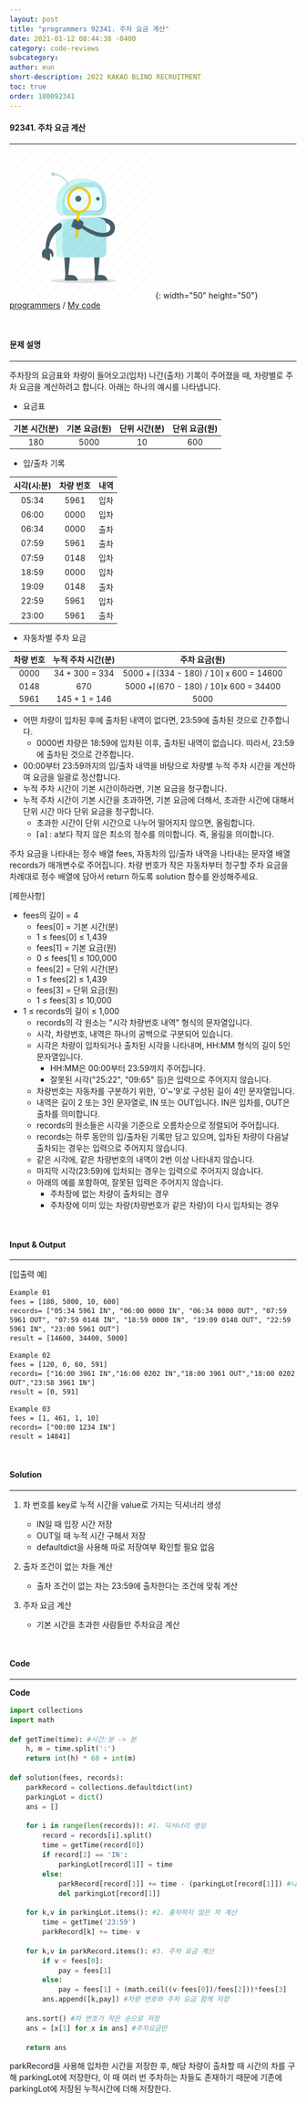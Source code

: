 ```yaml
---
layout: post
title: "programmers 92341. 주차 요금 계산"
date: 2021-01-12 08:44:38 -0400
category: code-reviews
subcategory: 
author: eun
short-description: 2022 KAKAO BLIND RECRUITMENT
toc: true
order: 100092341
---
```


#### 92341. 주차 요금 계산
---
![Image Alt 텍스트](/assets/link.png){: width="50" height="50"} <a href="https://programmers.co.kr/learn/courses/30/lessons/92341"> programmers</a>  /  <a href="https://github.com/JJungEEun/CodingTest/blob/main/programmers/level2/2020_kakao_%EC%A3%BC%EC%B0%A8%EC%9A%94%EA%B8%88%EA%B3%84%EC%82%B0(programmers%2092341).ipynb">  My code</a>


<br>

#### 문제 설명
---

주차장의 요금표와 차량이 들어오고(입차) 나간(출차) 기록이 주어졌을 때, 차량별로 주차 요금을 계산하려고 합니다. 아래는 하나의 예시를 나타냅니다.

- 요금표

|  <center>기본 시간(분)</center> |  <center>기본 요금(원)</center> |  <center>단위 시간(분)</center> |  <center>단위 요금(원)</center> 
|:--------:|:--------:|:--------:|:--------:|
180|5000|10|600

- 입/출차 기록

|  <center>시각(시:분)</center> |  <center>차량 번호</center> |  <center>내역</center> |
|:--------:|:--------:|:--------:|
05:34	|5961|	입차
06:00	|0000|	입차
06:34	|0000|	출차
07:59	|5961|	출차
07:59	|0148|	입차
18:59	|0000|	입차
19:09	|0148|	출차
22:59	|5961|	입차
23:00	|5961|	출차

- 자동차별 주차 요금

|  <center>차량 번호</center> |  <center>누적 주차 시간(분)</center> |  <center>주차 요금(원)</center> |
|:--------:|:--------:|:--------:|
0000	|34 + 300 = 334	|5000 + ⌈(334 - 180) / 10⌉ x 600 = 14600
0148	|670|	5000 +⌈(670 - 180) / 10⌉x 600 = 34400
5961	|145 + 1 = 146|	5000

- 어떤 차량이 입차된 후에 출차된 내역이 없다면, 23:59에 출차된 것으로 간주합니다.
    + 0000번 차량은 18:59에 입차된 이후, 출차된 내역이 없습니다. 따라서, 23:59에 출차된 것으로 간주합니다.
- 00:00부터 23:59까지의 입/출차 내역을 바탕으로 차량별 누적 주차 시간을 계산하여 요금을 일괄로 정산합니다.
- 누적 주차 시간이 기본 시간이하라면, 기본 요금을 청구합니다.
- 누적 주차 시간이 기본 시간을 초과하면, 기본 요금에 더해서, 초과한 시간에 대해서 단위 시간 마다 단위 요금을 청구합니다.
    + 초과한 시간이 단위 시간으로 나누어 떨어지지 않으면, 올림합니다.
    + ⌈a⌉ : a보다 작지 않은 최소의 정수를 의미합니다. 즉, 올림을 의미합니다.

주차 요금을 나타내는 정수 배열 fees, 자동차의 입/출차 내역을 나타내는 문자열 배열 records가 매개변수로 주어집니다. 차량 번호가 작은 자동차부터 청구할 주차 요금을 차례대로 정수 배열에 담아서 return 하도록 solution 함수를 완성해주세요.


[제한사항]

- fees의 길이 = 4
    + fees[0] = 기본 시간(분)
    + 1 ≤ fees[0] ≤ 1,439
    + fees[1] = 기본 요금(원)
    + 0 ≤ fees[1] ≤ 100,000
    + fees[2] = 단위 시간(분)
    + 1 ≤ fees[2] ≤ 1,439
    + fees[3] = 단위 요금(원)
    + 1 ≤ fees[3] ≤ 10,000
- 1 ≤ records의 길이 ≤ 1,000
    + records의 각 원소는 "시각 차량번호 내역" 형식의 문자열입니다.
    + 시각, 차량번호, 내역은 하나의 공백으로 구분되어 있습니다.
    + 시각은 차량이 입차되거나 출차된 시각을 나타내며, HH:MM 형식의 길이 5인 문자열입니다.
        - HH:MM은 00:00부터 23:59까지 주어집니다.
        - 잘못된 시각("25:22", "09:65" 등)은 입력으로 주어지지 않습니다.
    + 차량번호는 자동차를 구분하기 위한, `0'~'9'로 구성된 길이 4인 문자열입니다.
    + 내역은 길이 2 또는 3인 문자열로, IN 또는 OUT입니다. IN은 입차를, OUT은 출차를 의미합니다.
    + records의 원소들은 시각을 기준으로 오름차순으로 정렬되어 주어집니다.
    + records는 하루 동안의 입/출차된 기록만 담고 있으며, 입차된 차량이 다음날 출차되는 경우는 입력으로 주어지지 않습니다.
    + 같은 시각에, 같은 차량번호의 내역이 2번 이상 나타내지 않습니다.
    + 마지막 시각(23:59)에 입차되는 경우는 입력으로 주어지지 않습니다.
    + 아래의 예를 포함하여, 잘못된 입력은 주어지지 않습니다.
        - 주차장에 없는 차량이 출차되는 경우
        - 주차장에 이미 있는 차량(차량번호가 같은 차량)이 다시 입차되는 경우

<br>

#### Input & Output
---

[입출력 예]

``` 
Example 01
fees = [180, 5000, 10, 600]	    
records= ["05:34 5961 IN", "06:00 0000 IN", "06:34 0000 OUT", "07:59 5961 OUT", "07:59 0148 IN", "18:59 0000 IN", "19:09 0148 OUT", "22:59 5961 IN", "23:00 5961 OUT"]      	
result = [14600, 34400, 5000]
```

``` 
Example 02
fees = [120, 0, 60, 591]	    
records= ["16:00 3961 IN","16:00 0202 IN","18:00 3961 OUT","18:00 0202 OUT","23:58 3961 IN"]      	
result = [0, 591]
```

``` 
Example 03
fees = [1, 461, 1, 10]	    
records= ["00:00 1234 IN"]      	
result = 14841]
```
<br>

#### Solution
---

1. 차 번호를 key로 누적 시간을 value로 가지는 딕셔너리 생성
    + IN일 때 입장 시간 저장
    + OUT일 때 누적 시간 구해서 저장
    + defaultdict을 사용해 따로 저장여부 확인할 필요 없음

2. 출차 조건이 없는 차들 계산
    + 출차 조건이 없는 차는 23:59에 출차한다는 조건에 맞춰 계산

3. 주차 요금 계산
    + 기본 시간을 초과한 사람들만 주차요금 계산

<br>

#### Code
---
**Code**
```python
import collections
import math

def getTime(time): #시간:분 -> 분
    h, m = time.split(':')    
    return int(h) * 60 + int(m) 

def solution(fees, records):
    parkRecord = collections.defaultdict(int)    
    parkingLot = dict()
    ans = []

    for i in range(len(records)): #1. 딕셔너리 생성
        record = records[i].split()
        time = getTime(record[0])
        if record[2] == 'IN': 
            parkingLot[record[1]] = time
        else: 
            parkRecord[record[1]] += time - (parkingLot[record[1]]) #나갈 때 시간 차 저장
            del parkingLot[record[1]]
    
    for k,v in parkingLot.items(): #2. 출차하지 않은 차 계산
        time = getTime('23:59')
        parkRecord[k] += time- v
    
    for k,v in parkRecord.items(): #3. 주차 요금 계산
        if v < fees[0]:
            pay = fees[1]
        else:
            pay = fees[1] + (math.ceil((v-fees[0])/fees[2]))*fees[3] 
        ans.append([k,pay]) #차량 번호와 주차 요금 함께 저장
        
    ans.sort() #차 번호가 작은 순으로 저장   
    ans = [x[1] for x in ans] #주차요금만 
    
    return ans
```

parkRecord을 사용해 입차한 시간을 저장한 후, 해당 차량이 출차할 때 시간의 차를 구해 parkingLot에 저장한다,
이 때 여러 번 주차하는 차들도 존재하기 때문에 기존에 parkingLot에 저장된 누적시간에 더해 저장한다.

